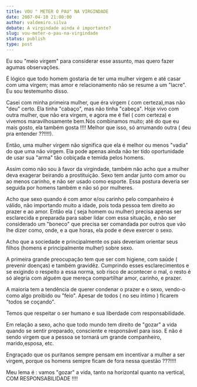 ```yaml
---
title: VOU " METER O PAU" NA VIRGINDADE
date: 2007-04-10 21:00:00
author: valdemiro.silva
debate: A virgindade ainda é importante?
slug: vou-meter-o-pau-na-virgindade
status: publish 
type: post
---
```


Eu sou "meio virgem" para considerar esse assunto, mas quero fazer agumas observações.  

É lógico que todo homem gostaria de ter uma mulher virgem e até casar com uma virgem; mas amor e relacionamento não se resume a um "lacre". Eu sou testemunho disso.  

Casei com minha primeira mulher, que éra virgem ( com certeza),mas não "deu" certo. Ela tinha "cabaço", mas não tinha "cabeça". Hoje vivo com outra mulher, que não era virgem, e agora me é fiel ( com certeza) e vivemos maravilhosamente bem.Nós combinamos muito; até do que eu mais gosto, ela também gosta !!!! Melhor que isso, só arrumando outra ( deu pra entender ??!!!!).  

Então, uma mulher virgem não significa que ela é melhor ou menos "vadia" do que uma não virgem. Ela pode apenas ainda não ter tido oportunidade de usar sua "arma" tão cobiçada e temida pelos homens.  

Assim como não sou à favor da virgindade, também não acho que a mulher deva exagerar beirando a prostituição. Sexo tem andar junto com amor ou ao menos carinho, e não ser usado como esporte. Essa postura deveria ser seguida por homens também e não só por mulheres.  

Acho que sexo quando é com amor e/ou carinho pelo companheiro é válido, não importando muito a idade, pois toda pessoa tem direito ao prazer e ao amor. Então ela ( seja homem ou mulher) precisa apenas ser esclarecida e preparada para saber lidar com essa situação, e não ser considerado um "boneco" que precisa ser comandada por outros que vão lhe dizer como, onde, e a que horas, ela pode e deve exercer o sexo.  

Acho que a sociedade e principalmente os pais deveriam orientar seus filhos (homens e principalmente mulher) sobre sexo.  

A primeira grande preocupação tem que ser com higiene, com saúde ( prevenir doenças) e também gravidêz. Cumprindo esses esclarecimentos e se exigindo o respeito a essa norma, sob risco de acontecer o mal, o resto é só alegria com alguém que mereça compartilhar amor, carinho, e prazer.  

A maioria tem a tendência de querer condenar o prazer e o sexo, vendo-o como algo proibido ou "feio". Apesar de todos ( no seu íntimo ) ficarem "todos se coçando".  

Temos que respeitar o ser humano e sua liberdade com responsabilidade.  

Em relação a sexo, acho que todo mundo tem direito de "gozar" a vida quando se sentir preparado, consciente e responsável para isso. E não é sendo virgem que a pessoa se tornará um grande companheiro, marido,esposa, etc.  

Engraçado que os puritanos sempre pensam em incentivar a mulher a ser virgem, porque os homens sempre ficam de fora nessa questão ???!!!!  

Meu lema é : vamos "gozar" a vida, tanto na horizontal quanto na vertical, COM RESPONSABILIDADE !!!!

